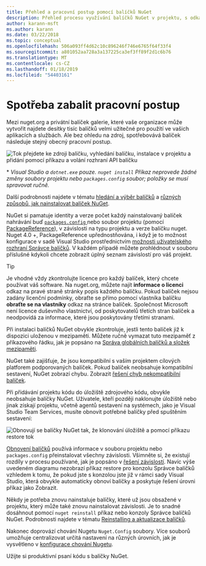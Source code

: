 ```yaml
---
title: Přehled a pracovní postup pomocí balíčků NuGet
description: Přehled procesu využívání balíčků NuGet v projektu, s odkazy na další konkrétní části procesu.
author: karann-msft
ms.author: karann
ms.date: 03/22/2018
ms.topic: conceptual
ms.openlocfilehash: 506a093ff4d62c10c896246f746e6765f64f33f4
ms.sourcegitcommit: a801052aa728a3a137225ca3ef3ff89f2d1c6b76
ms.translationtype: MT
ms.contentlocale: cs-CZ
ms.lasthandoff: 01/18/2019
ms.locfileid: "54403161"
---
```

# <a name="package-consumption-workflow"></a>Spotřeba zabalit pracovní postup

Mezi nuget.org a privátní balíček galerie, které vaše organizace může vytvořit najdete desítky tisíc balíčků velmi užitečné pro použití ve vašich aplikacích a službách. Ale bez ohledu na zdroj, spotřebovává balíček následuje stejný obecný pracovní postup.

![Tok přejdete ke zdroji balíčku, vyhledání balíčku, instalace v projektu a přidání pomocí příkazu a volání rozhraní API balíčku](media/Overview-01-GeneralFlow.png)

\* _Visual Studio a `dotnet.exe` pouze. `nuget install` Příkaz neprovede žádné změny soubory projektu nebo `packages.config` soubor; položky se musí spravovat ručně._

Další podrobnosti najdete v tématu [hledání a výběr balíčků](../consume-packages/finding-and-choosing-packages.md) a [různých způsobů, jak nainstalovat balíček NuGet](ways-to-install-a-package.md).

NuGet si pamatuje identity a verze počet každý nainstalovaný balíček nahrávání buď [ `packages.config` ](../reference/packages-config.md) nebo soubor projektu (pomocí [PackageReference](../consume-packages/package-references-in-project-files.md)), v závislosti na typu projektu a verze balíčku nuget. Nuget 4.0 +, PackageReference upřednostňována, i když je to možnost konfigurace v sadě Visual Studio prostřednictvím [možnosti uživatelského rozhraní Správce balíčků](../tools/package-manager-ui.md). V každém případě můžete prohlédnout v souboru příslušné kdykoli chcete zobrazit úplný seznam závislostí pro váš projekt.

> [!Tip]
> Je vhodné vždy zkontrolujte licence pro každý balíček, který chcete používat váš software. Na nuget.org, můžete najít **informace o licenci** odkaz na pravé straně stránky popis každého balíčku. Pokud balíček nejsou zadány licenční podmínky, obraťte se přímo pomocí vlastníka balíčku **obraťte se na vlastníky** odkaz na stránce balíček. Společnost Microsoft není licence duševního vlastnictví, od poskytovatelů třetích stran balíček a neodpovídá za informace, které jsou poskytovány třetími stranami.

Při instalaci balíčků NuGet obvykle zkontroluje, jestli tento balíček již k dispozici uloženou v mezipaměti. Můžete ručně vymazat tuto mezipaměť z příkazového řádku, jak je popsáno na [Správa globálních balíčků a složek mezipaměti](../consume-packages/managing-the-global-packages-and-cache-folders.md).

NuGet také zajišťuje, že jsou kompatibilní s vaším projektem cílových platforem podporovaných balíček. Pokud balíček neobsahuje kompatibilní sestavení, NuGet zobrazí chybu. Zobrazit [řešení chyb nekompatibilní balíček](dependency-resolution.md#resolving-incompatible-package-errors).

Při přidávání projektu kódu do úložiště zdrojového kódu, obvykle neobsahuje balíčky NuGet. Uživatele, kteří později naklonujte úložiště nebo jinak získají projektu, včetně agentů sestavení na systémech, jako je Visual Studio Team Services, musíte obnovit potřebné balíčky před spuštěním sestavení:

![Obnovují se balíčky NuGet tak, že klonování úložiště a pomocí příkazu restore tok](media/Overview-02-RestoreFlow.png)

[Obnovení balíčků](../consume-packages/package-restore.md) používá informace v souboru projektu nebo `packages.config` přeinstalovat všechny závislosti. Všimněte si, že existují rozdíly v procesu používané, jak je popsáno v [řešení závislostí](../consume-packages/dependency-resolution.md). Navíc výše uvedeném diagramu nezobrazí příkaz restore pro konzolu Správce balíčků vzhledem k tomu, že pokud jste s konzolou jste již v rámci sady Visual Studio, která obvykle automaticky obnoví balíčky a poskytuje řešení úrovni příkaz jako Zobrazit.

Někdy je potřeba znovu nainstaluje balíčky, které už jsou obsažené v projektu, který může také znovu nainstalovat závislosti. Je to snadné dosáhnout pomocí `nuget reinstall` příkaz nebo konzoly Správce balíčků NuGet. Podrobnosti najdete v tématu [Reinstalling a aktualizace balíčků](../consume-packages/reinstalling-and-updating-packages.md).

Nakonec doprovází chování Nugetu `Nuget.Config` soubory. Více souborů umožňuje centralizovat určitá nastavení na různých úrovních, jak je vysvětleno v [konfigurace chování Nugetu](../consume-packages/configuring-nuget-behavior.md).

Užijte si produktivní psaní kódu s balíčky NuGet.

